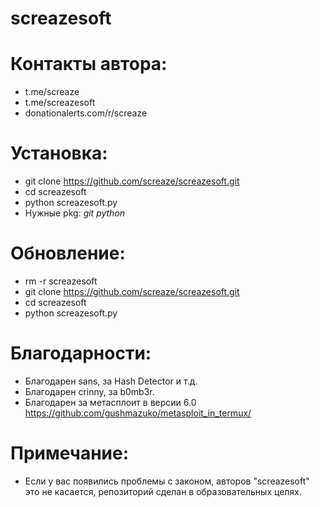# screazesoft
# Контакты автора:
- t.me/screaze
- t.me/screazesoft
- donationalerts.com/r/screaze
# Установка:
- git clone https://github.com/screaze/screazesoft.git
- cd screazesoft
- python screazesoft.py
- Нужные pkg: *git* *python*
# Обновление:
- rm -r screazesoft
- git clone https://github.com/screaze/screazesoft.git
- cd screazesoft
- python screazesoft.py
# Благодарности:
- Благодарен sans, за Hash Detector и т.д.
- Благодарен crinny, за b0mb3r.
- Благодарен за метасплоит в версии 6.0 https://github.com/gushmazuko/metasploit_in_termux/
# Примечание:
- Если у вас появились проблемы с законом, авторов "screazesoft" это не касается, репозиторий сделан в образовательных целях.
